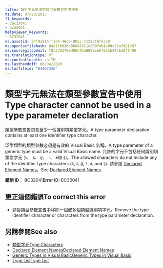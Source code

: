```yaml
---
title: 類型字元無法在類型參數宣告中使用
ms.date: 07/20/2015
f1_keywords:
- vbc32041
- bc32041
helpviewer_keywords:
- BC32041
ms.assetid: 24f9a514-f3d4-46c3-805c-71225f6fec59
ms.openlocfilehash: 04a1f8636b86845911e38974b1a00c97a7d21467
ms.sourcegitcommit: f8c270376ed905f6a8896ce0fe25b4f4b38ff498
ms.translationtype: MT
ms.contentlocale: zh-TW
ms.lasthandoff: 06/04/2020
ms.locfileid: "84407336"
---
```

# <a name="type-character-cannot-be-used-in-a-type-parameter-declaration"></a><span data-ttu-id="223c4-102">類型字元無法在類型參數宣告中使用</span><span class="sxs-lookup"><span data-stu-id="223c4-102">Type character cannot be used in a type parameter declaration</span></span>
<span data-ttu-id="223c4-103">類型參數宣告包含至少一個識別項類型字元。</span><span class="sxs-lookup"><span data-stu-id="223c4-103">A type parameter declaration contains at least one identifier type character.</span></span>  
  
 <span data-ttu-id="223c4-104">泛型類型的類型參數必須是有效的 Visual Basic 名稱。</span><span class="sxs-lookup"><span data-stu-id="223c4-104">A type parameter of a generic type must be a valid Visual Basic name.</span></span> <span data-ttu-id="223c4-105">允許的字元不包括任何識別項類型字元 (`%`、 `&`、 `@`、 `!`、 `#`和 `$`)。</span><span class="sxs-lookup"><span data-stu-id="223c4-105">The allowed characters do not include any of the identifier type characters (`%`, `&`, `@`, `!`, `#`, and `$`).</span></span> <span data-ttu-id="223c4-106">請參閱 [Declared Element Names](../programming-guide/language-features/declared-elements/declared-element-names.md)。</span><span class="sxs-lookup"><span data-stu-id="223c4-106">See [Declared Element Names](../programming-guide/language-features/declared-elements/declared-element-names.md).</span></span>  
  
 <span data-ttu-id="223c4-107">**錯誤 ID︰** BC32041</span><span class="sxs-lookup"><span data-stu-id="223c4-107">**Error ID:** BC32041</span></span>  
  
## <a name="to-correct-this-error"></a><span data-ttu-id="223c4-108">更正這個錯誤</span><span class="sxs-lookup"><span data-stu-id="223c4-108">To correct this error</span></span>  
  
- <span data-ttu-id="223c4-109">請從類型參數宣告中移除一個或多個類型識別項字元。</span><span class="sxs-lookup"><span data-stu-id="223c4-109">Remove the type identifier character or characters from the type parameter declaration.</span></span>  
  
## <a name="see-also"></a><span data-ttu-id="223c4-110">另請參閱</span><span class="sxs-lookup"><span data-stu-id="223c4-110">See also</span></span>

- [<span data-ttu-id="223c4-111">類型字元</span><span class="sxs-lookup"><span data-stu-id="223c4-111">Type Characters</span></span>](../programming-guide/language-features/data-types/type-characters.md)
- [<span data-ttu-id="223c4-112">Declared Element Names</span><span class="sxs-lookup"><span data-stu-id="223c4-112">Declared Element Names</span></span>](../programming-guide/language-features/declared-elements/declared-element-names.md)
- [<span data-ttu-id="223c4-113">Generic Types in Visual Basic</span><span class="sxs-lookup"><span data-stu-id="223c4-113">Generic Types in Visual Basic</span></span>](../programming-guide/language-features/data-types/generic-types.md)
- [<span data-ttu-id="223c4-114">Type List</span><span class="sxs-lookup"><span data-stu-id="223c4-114">Type List</span></span>](../language-reference/statements/type-list.md)
